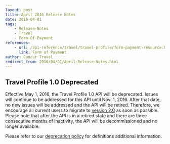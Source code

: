 ```yaml
---
layout: post
title: April 2016 Release Notes
date: 2016-04-01
tags:
    - Release-Notes
    - Travel
    - Form-Of-Payment
references:
    - url: /api-reference/travel/travel-profile/form-payment-resource.html
      link: Form of Payment
author: Concur Travel
redirect_from: 2016/04/01/April-Release-Notes.html
---
```



## Travel Profile 1.0 Deprecated
Effective May 1, 2016, the Travel Profile 1.0 API will be deprecated. Issues will continue to be addressed for this API until Nov. 1, 2016. After that date, no new issues will be addressed and the API will be retired. Therefore, we encourage all current users to migrate to [version 2.0]({{site.baseurl}}/api-reference/travel/travel-profile/form-payment-resource.html) as soon as possible. Please note that after the API is in a retired state and there are three consecutive months of inactivity, the API will be decommissioned and no longer available.  

Please refer to our [deprecation policy]({{site.baseurl}}/tools-support/reference/deprecation-policy.html) for definitions additional information.
